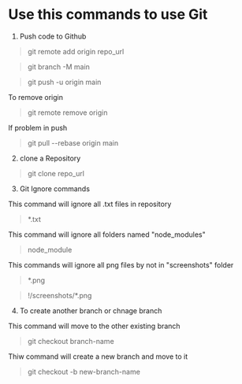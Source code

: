 # Use this commands to use Git

1. Push code to Github

>git remote add origin repo_url

>git branch -M main

>git push -u origin main

To remove origin 
>git remote remove origin

If problem in push
>git pull --rebase origin main

2. clone a Repository

>git clone repo_url

3. Git Ignore commands

This command will ignore all .txt files in repository
> *.txt

This command will ignore all folders named "node_modules"
>node_module

This commands will ignore all png files by not in "screenshots" folder
>*.png

>!/screenshots/*.png

4. To create another branch or chnage branch

This command will move to the other existing branch
>git checkout branch-name

Thiw command will create a new branch and move to it
>git checkout -b new-branch-name